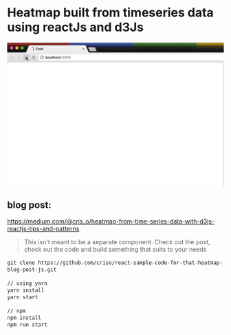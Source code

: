 # Heatmap built from timeseries data using reactJs and d3Js


![Jiff](https://github.com/criso/react-sample-code-for-that-heatmap-blog-post-js/blob/master/JIFF.gif)

## blog post:

https://medium.com/@cris_o/heatmap-from-time-series-data-with-d3js-reactjs-tips-and-patterns


> This isn't meant to be a separate component.
Check out the post, check out the code and build something that suits to your needs


```
git clone https://github.com/criso/react-sample-code-for-that-heatmap-blog-post-js.git

// using yarn
yarn install
yarn start

// npm
npm install
npm run start
```
